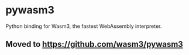 # pywasm3

Python binding for Wasm3, the fastest WebAssembly interpreter.

## Moved to https://github.com/wasm3/pywasm3
